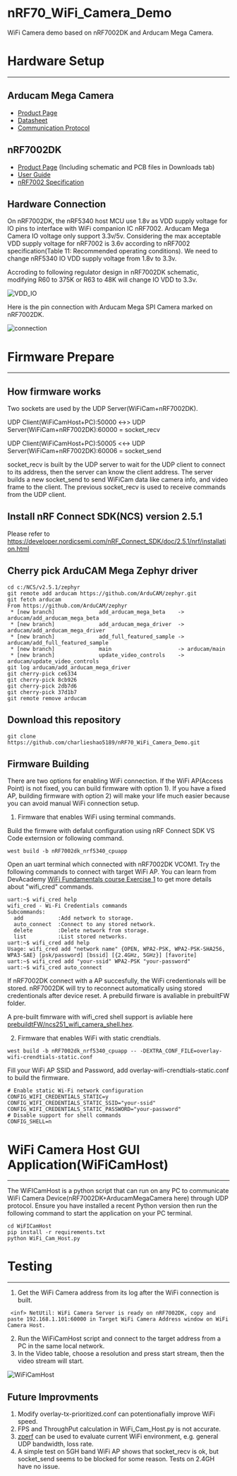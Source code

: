 # nRF70_WiFi_Camera_Demo
WiFi Camera demo based on nRF7002DK and Arducam Mega Camera.

# Hardware Setup

---

## Arducam Mega Camera

* [Product Page](https://docs.arducam.com/Arduino-SPI-camera/MEGA-SPI/MEGA-SPI-Camera/)
* [Datasheet](https://www.arducam.com/downloads/datasheet/Arducam_MEGA_SPI_Camera_Application_Note.pdf)
* [Communication Protocol](https://www.arducam.com/docs/arducam-mega/arducam-mega-getting-started/packs/HostCommunicationProtocol.html)

## nRF7002DK 

* [Product Page](https://www.nordicsemi.com/Products/Development-hardware/nRF7002-DK) (Including schematic and PCB files in Downloads tab)
* [User Guide](https://infocenter.nordicsemi.com/topic/ug_nrf7002_dk/UG/nrf7002_DK/intro.html)
* [nRF7002 Specification](https://infocenter.nordicsemi.com/topic/ps_nrf7002/keyfeatures_html5.html)

## Hardware Connection

On nRF7002DK, the nRF5340 host MCU use 1.8v as VDD supply voltage for IO pins to interface with WiFi companion IC nRF7002. Arducam Mega Camera IO voltage only support 3.3v/5v.
Considering the max acceptable VDD supply voltage for nRF7002 is 3.6v according to nRF7002 specification(Table 11: Recommended operating conditions). We need to change nRF5340 IO VDD supply voltage from 1.8v to 3.3v. 

Accroding to following regulator design in nRF7002DK schematic, modifying R60 to 375K or R63 to 48K will change IO VDD to 3.3v.

![VDD_IO](images/IO_VDD.png)

Here is the pin connection with Arducam Mega SPI Camera marked on nRF7002DK.

![connection](images/connection.png)


# Firmware Prepare

---

## How firmware works

Two sockets are used by the UDP Server(WiFiCam+nRF7002DK).

UDP Client(WiFiCamHost+PC):50000 <->> UDP Server(WiFiCam+nRF7002DK):60000 = socket_recv

UDP Client(WiFiCamHost+PC):50005 <<-> UDP Server(WiFiCam+nRF7002DK):60006 = socket_send

socket_recv is built by the UDP server to wait for the UDP client to connect to its address, then the server can know the client address. The server builds a new socket_send to send WiFiCam data like camera info, and video frame to the client. The previous socket_recv is used to receive commands from the UDP client. 

## Install nRF Connect SDK(NCS) version 2.5.1

Please refer to https://developer.nordicsemi.com/nRF_Connect_SDK/doc/2.5.1/nrf/installation.html

## Cherry pick ArduCAM Mega Zephyr driver

```
cd c:/NCS/v2.5.1/zephyr
git remote add arducam https://github.com/ArduCAM/zephyr.git 
git fetch arducam
From https://github.com/ArduCAM/zephyr
 * [new branch]              add_arducam_mega_beta    -> arducam/add_arducam_mega_beta
 * [new branch]              add_arducam_mega_driver  -> arducam/add_arducam_mega_driver
 * [new branch]              add_full_featured_sample -> arducam/add_full_featured_sample
 * [new branch]              main                     -> arducam/main
 * [new branch]              update_video_controls    -> arducam/update_video_controls
git log arducam/add_arducam_mega_driver
git cherry-pick ce6334
git cherry-pick 8cb926
git cherry-pick 2db7d6
git cherry-pick 37d1b7
git remote remove arducam
```
## Download this repository

```
git clone https://github.com/charlieshao5189/nRF70_WiFi_Camera_Demo.git
```

## Firmware Building

There are two options for enabling WiFi connection. If the WiFi AP(Access Point) is not fixed, you can build firmware with option 1). If you have a fixed AP, building firmware with option 2) will make your life much easier because you can avoid manual WiFi connection setup.

1) Firmware that enables WiFi using terminal commands. 

Build the firmwre with defalut configuration using nRF Connect SDK VS Code externsion or following command.

```
west build -b nRF7002dk_nrf5340_cpuapp
```

Open an uart terminal which connected with nRF7002DK VCOM1. Try the following commands to connect with target WiFi AP. You can learn from DevAcademy [WiFi Fundamentals course Exercise 1](https://academy.nordicsemi.com/courses/wi-fi-fundamentals/lessons/lesson-3-wifi-fundamentals/topic/lesson-3-exercise-1-2/) to get more details about "wifi_cred" commands.

```
uart:~$ wifi_cred help
wifi_cred - Wi-Fi Credentials commands
Subcommands:
  add           :Add network to storage.
  auto_connect  :Connect to any stored network.
  delete        :Delete network from storage.
  list          :List stored networks.
uart:~$ wifi_cred add help
Usage: wifi_cred add "network name" {OPEN, WPA2-PSK, WPA2-PSK-SHA256, WPA3-SAE} [psk/password] [bssid] [{2.4GHz, 5GHz}] [favorite]
uart:~$ wifi_cred add "your-ssid" WPA2-PSK "your-password"
uart:~$ wifi_cred auto_connect

```
If nRF7002DK connect with a AP succesfully, the WiFi credentionals will be stored. nRF7002DK will try to reconnect automatically using stored credentionals after device reset. A prebuild firware is avaliable in prebuiltFW folder.

A pre-built fimrware with wifi_cred shell support is avliable here [prebuildtFW/ncs251_wifi_camera_shell.hex](prebuildtFW/).

2) Firmware that enables WiFi with static crendtials.

```
west build -b nRF7002dk_nrf5340_cpuapp -- -DEXTRA_CONF_FILE=overlay-wifi-crendtials-static.conf
```

Fill your WiFi AP SSID and Password, add overlay-wifi-crendtials-static.conf to build the firmware.


```
# Enable static Wi-Fi network configuration
CONFIG_WIFI_CREDENTIALS_STATIC=y
CONFIG_WIFI_CREDENTIALS_STATIC_SSID="your-ssid"
CONFIG_WIFI_CREDENTIALS_STATIC_PASSWORD="your-password"
# Disable support for shell commands
CONFIG_SHELL=n
```

# WiFi Camera Host GUI Application(WiFiCamHost) 

---

The WiFICamHost is a python script that can run on any PC to communicate WiFi Camera Device(nRF7002DK+ArducamMegaCamera here) through UDP protocol.
Ensure you have installed a recent Python version then run the following command to start the application on your PC terminal.

```
cd WiFICamHost
pip install -r requirements.txt
python WiFi_Cam_Host.py
```

# Testing

---

1) Get the WiFi Camera address from its log after the WiFi connection is built.
```
 <inf> NetUtil: WiFi Camera Server is ready on nRF7002DK, copy and paste 192.168.1.101:60000 in Target WiFi Camera Address window on WiFi Camera Host.
```
2) Run the WiFiCamHost script and connect to the target address from a PC in the same local network.
3) In the Video table, choose a resolution and press start stream, then the video stream will start.

![WiFiCamHost](images/WiFiCamHost.png)

## Future Improvments

1) Modify overlay-tx-prioritized.conf can potentionafially improve WiFi speed.
2) FPS and ThroughPut calculation in WiFi_Cam_Host.py is not accurate.
3) [zperf](https://academy.nordicsemi.com/courses/wi-fi-fundamentals/lessons/lesson-3-wifi-fundamentals/topic/lesson-3-exercise-2/) can be used to evaluate current WiFi environment, e.g. general UDP bandwidth, loss rate.
4) A simple test on 5GH band WiFi AP shows that socket_recv is ok, but socket_send seems to be blocked for some reason. Tests on 2.4GH have no issue.